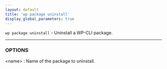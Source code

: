 ```yaml
---
layout: default
title: 'wp package uninstall'
display_global_parameters: true
---
```


`wp package uninstall` - Uninstall a WP-CLI package.

<hr />

### OPTIONS

&lt;name&gt;
: Name of the package to uninstall.



